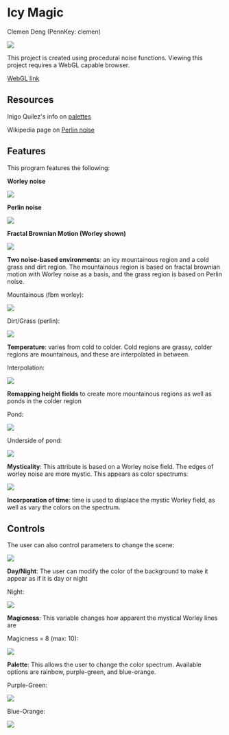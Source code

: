 # Icy Magic

Clemen Deng (PennKey: clemen)

![](repImage.png)

This project is created using procedural noise functions. Viewing this project
requires a WebGL capable browser.

[WebGL link](https://clemendeng.github.io/hw01-noisy-terrainn/)

## Resources
Inigo Quilez's info on [palettes](https://iquilezles.org/www/articles/palettes/palettes.htm)

Wikipedia page on [Perlin noise](https://en.wikipedia.org/wiki/Perlin_noise)

## Features
This program features the following:

__Worley noise__

![](worley.png)

__Perlin noise__

![](perlin.png)

__Fractal Brownian Motion (Worley shown)__

![](fbmWorley.png)

__Two noise-based environments__: an icy mountainous region and a cold grass and
dirt region. The mountainous region is based on fractal brownian motion with
Worley noise as a basis, and the grass region is based on Perlin noise.

Mountainous (fbm worley):

![](fbmWorleyHeight.png)

Dirt/Grass (perlin):

![](perlinHeight.png)

__Temperature__: varies from cold to colder. Cold regions are grassy,
colder regions are mountainous, and these are interpolated in between.

Interpolation:

![](interpolation.png)

__Remapping height fields__ to create more mountainous regions as well as ponds
in the colder region

Pond:

![](pond1.png)

Underside of pond:

![](pond2.png)

__Mysticality__: This attribute is based on a Worley noise field. 
The edges of worley noise are more mystic. This appears as color spectrums:

![](faintRainbow.png)

__Incorporation of time__: time is used to displace the mystic Worley field,
as well as vary the colors on the spectrum.

## Controls
The user can also control parameters to change the scene:

![](controls.png)

__Day/Night__: The user can modify the color of the background to make it appear
as if it is day or night

Night:

![](night.png)

__Magicness__: This variable changes how apparent the mystical Worley lines are

Magicness = 8 (max: 10):

![](fullRainbow.png)

__Palette__: This allows the user to change the color spectrum. Available options are
rainbow, purple-green, and blue-orange.

Purple-Green:

![](purpleGreen.png)

Blue-Orange:

![](blueOrange.png)